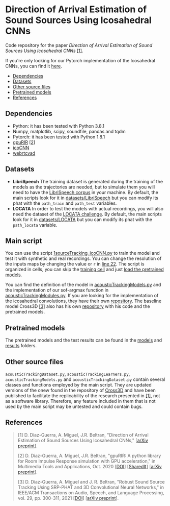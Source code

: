 # Direction of Arrival Estimation of Sound Sources Using Icosahedral CNNs

Code repository for the paper _Direction of Arrival Estimation of Sound Sources Using Icosahedral CNNs_
[[1]](#references).

If you're only looking for our Pytorch implementation of the Icosahedral CNNs, you can find it [here](https://github.com/DavidDiazGuerra/icoCNN).

- [Dependencies](#dependencies)
- [Datasets](#datasets)
- [Other source files](#other-source-files)
- [Pretrained models](#pretrained-models)
- [References](#references)

## Dependencies

* Python: it has been tested with Python 3.8.1
* Numpy, matplotlib, scipy, soundfile, pandas and tqdm
* Pytorch: it has been tested with Python 1.8.1
* [gpuRIR](https://github.com/DavidDiazGuerra/gpuRIR) [[2]](#references)
* [icoCNN](https://github.com/DavidDiazGuerra/icoCNN)
* [webrtcvad](https://github.com/wiseman/py-webrtcvad)

## Datasets

* **LibriSpeech** The training dataset is generated during the training of the models as the trajectories are needed, 
but to simulate them you will need to have the [LibriSpeech corpus](http://www.openslr.org/12) in your machine. By 
default, the main scripts look for it in [datasets/LibriSpeech](https://github.com/DavidDiazGuerra/icoDOA/tree/master/datasets/LibriSpeech) 
but you can modify its phat with the `path_train` and `path_test` variables.
* **LOCATA** In order to test the models with actual recordings, you will also need the dataset of the 
[LOCATA challenge](https://www.locata.lms.tf.fau.de/). By default, the main scripts look for it in 
[datasets/LOCATA](https://github.com/DavidDiazGuerra/icoDOA/tree/master/datasets/LOCATA) 
but you can modify its phat with the `path_locata` variable.

## Main script

You can use the script [1sourceTracking_icoCNN.py](https://github.com/DavidDiazGuerra/icoDOA/blob/master/1sourceTracking_icoCNN.py) 
to train the model and test it with synthetic and real recordings. You can change the resolution of the inputs maps by 
changing the value or `r` in [line 22](https://github.com/DavidDiazGuerra/icoDOA/blob/master/1sourceTracking_icoCNN.py#L22).
The script is organized in cells, you can skip the [training cell](https://github.com/DavidDiazGuerra/icoDOA/blob/master/1sourceTracking_icoCNN.py#L115) 
and just [load the pretrained models](https://github.com/DavidDiazGuerra/icoDOA/blob/master/1sourceTracking_icoCNN.py#L115).

You can find the definition of the model in [acousticTrackingModels.py](https://github.com/DavidDiazGuerra/icoDOA/blob/master/acousticTrackingModels.py#L19)
and the implementation of our sof-argmax function in [acousticTrackingModules.py](https://github.com/DavidDiazGuerra/icoDOA/blob/master/acousticTrackingModules.py#L57).
If you are looking for the implementation of the icosahedral convolutions, they have their own [repository](https://github.com/DavidDiazGuerra/icoCNN).
The baseline model Cross3D [[3]](#references) also has his own [repository](https://github.com/DavidDiazGuerra/Cross3D)
with his code and the pretrained models.

## Pretrained models

The pretrained models and the test results can be found in the [models](https://github.com/DavidDiazGuerra/icoDOA/tree/master/models)
and [results](https://github.com/DavidDiazGuerra/icoDOA/tree/master/results) folders.

## Other source files

`acousticTrackingDataset.py`, `acousticTrackingLearners.py`, `acousticTrackingModels.py` and `acousticTrackingDataset.py`
contain several classes and functions employed by the main script. They are updated versions of the onew found in the 
repository of [Cross3D](https://github.com/DavidDiazGuerra/Cross3D) and have been published to facilitate the replicability 
of the research presented in [[1]](#references), not as a software library. Therefore, any feature included in them that 
is not used by the main script may be untested and could contain bugs.

## References

>[1] D. Diaz-Guerra, A. Miguel, J.R. Beltran, "Direction of Arrival Estimation of Sound Sources Using Icosahedral CNNs," [[arXiv preprint]()].
>
>[2] D. Diaz-Guerra, A. Miguel, J.R. Beltran, "gpuRIR: A python library for Room Impulse Response simulation with GPU 
acceleration," in Multimedia Tools and Applications, Oct. 2020 [[DOI](https://doi.org/10.1007/s11042-020-09905-3)] [[SharedIt](https://rdcu.be/b8gzW)] [[arXiv preprint](https://arxiv.org/abs/1810.11359)].
>
>[3] D. Diaz-Guerra, A. Miguel and J. R. Beltran, "Robust Sound Source Tracking Using SRP-PHAT and 3D Convolutional Neural Networks," in IEEE/ACM Transactions on Audio, Speech, and Language Processing, vol. 29, pp. 300-311, 2021 [[DOI](https://doi.org/10.1109/TASLP.2020.3040031)] [[arXiv preprint](https://arxiv.org/abs/2006.09006)].
